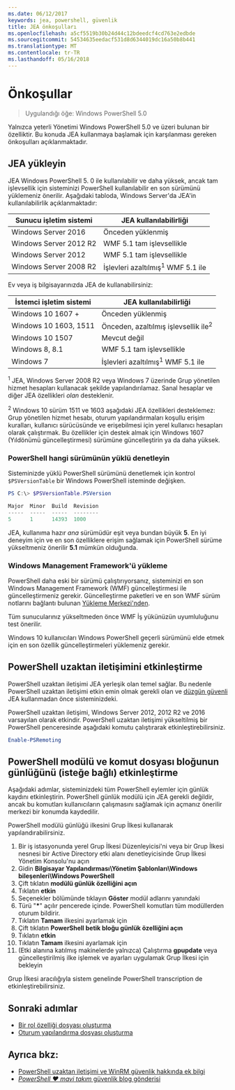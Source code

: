 ```yaml
---
ms.date: 06/12/2017
keywords: jea, powershell, güvenlik
title: JEA önkoşulları
ms.openlocfilehash: a5cf5519b30b24d44c12bdeedcf4cd763e2edbde
ms.sourcegitcommit: 54534635eedacf531d8d6344019dc16a50b8b441
ms.translationtype: MT
ms.contentlocale: tr-TR
ms.lasthandoff: 05/16/2018
---
```

# <a name="prerequisites"></a>Önkoşullar

> Uygulandığı öğe: Windows PowerShell 5.0

Yalnızca yeterli Yönetimi Windows PowerShell 5.0 ve üzeri bulunan bir özelliktir.
Bu konuda JEA kullanmaya başlamak için karşılanması gereken önkoşulları açıklanmaktadır.

## <a name="install-jea"></a>JEA yükleyin

JEA Windows PowerShell 5. 0 ile kullanılabilir ve daha yüksek, ancak tam işlevsellik için sisteminizi PowerShell kullanılabilir en son sürümünü yüklemeniz önerilir.
Aşağıdaki tabloda, Windows Server'da JEA'in kullanılabilirlik açıklanmaktadır:

Sunucu işletim sistemi   | JEA kullanılabilirliği
--------------------------|--------------------------------
Windows Server 2016       | Önceden yüklenmiş
Windows Server 2012 R2    | WMF 5.1 tam işlevsellikle
Windows Server 2012       | WMF 5.1 tam işlevsellikle
Windows Server 2008 R2    | İşlevleri azaltılmış<sup>1</sup> WMF 5.1 ile

Ev veya iş bilgisayarınızda JEA de kullanabilirsiniz:

İstemci işletim sistemi   | JEA kullanılabilirliği
--------------------------|-----------------------------------------------------
Windows 10 1607 +          | Önceden yüklenmiş
Windows 10 1603, 1511     | Önceden, azaltılmış işlevsellik ile<sup>2</sup>
Windows 10 1507           | Mevcut değil
Windows 8, 8.1            | WMF 5.1 tam işlevsellikle
Windows 7                 | İşlevleri azaltılmış<sup>1</sup> WMF 5.1 ile

<sup>1</sup> JEA, Windows Server 2008 R2 veya Windows 7 üzerinde Grup yönetilen hizmet hesapları kullanacak şekilde yapılandırılamaz.
Sanal hesaplar ve diğer JEA özellikleri *olan* desteklenir.

<sup>2</sup> Windows 10 sürüm 1511 ve 1603 aşağıdaki JEA özellikleri desteklemez: Grup yönetilen hizmet hesabı, oturum yapılandırmaları koşullu erişim kuralları, kullanıcı sürücüsünde ve erişebilmesi için yerel kullanıcı hesapları olarak çalıştırmak.
Bu özellikler için destek almak için Windows 1607 (Yıldönümü güncelleştirmesi) sürümüne güncelleştirin ya da daha yüksek.

### <a name="check-which-version-of-powershell-is-installed"></a>PowerShell hangi sürümünün yüklü denetleyin

Sisteminizde yüklü PowerShell sürümünü denetlemek için kontrol `$PSVersionTable` bir Windows PowerShell isteminde değişken.

```powershell
PS C:\> $PSVersionTable.PSVersion

Major  Minor  Build  Revision
-----  -----  -----  --------
5      1      14393  1000
```

JEA, kullanıma hazır *ana* sürümüdür eşit veya bundan büyük **5**.
En iyi deneyim için ve en son özelliklere erişim sağlamak için PowerShell sürüme yükseltmeniz önerilir **5.1** mümkün olduğunda.

### <a name="install-windows-management-framework"></a>Windows Management Framework'ü yükleme

PowerShell daha eski bir sürümü çalıştırıyorsanız, sisteminizi en son Windows Management Framework (WMF) güncelleştirmesi ile güncelleştirmeniz gerekir.
Güncelleştirme paketleri ve en son WMF sürüm notlarını bağlantı bulunan [Yükleme Merkezi'nden](https://aka.ms/WMF5).

Tüm sunucularınız yükseltmeden önce WMF İş yükünüzün uyumluluğunu test önerilir.

Windows 10 kullanıcıları Windows PowerShell geçerli sürümünü elde etmek için en son özellik güncelleştirmeleri yüklemeniz gerekir.

## <a name="enable-powershell-remoting"></a>PowerShell uzaktan iletişimini etkinleştirme

PowerShell uzaktan iletişimi JEA yerleşik olan temel sağlar.
Bu nedenle PowerShell uzaktan iletişimi etkin emin olmak gerekli olan ve [düzgün güvenli](https://msdn.microsoft.com/powershell/scripting/setup/winrmsecurity) JEA kullanmadan önce sisteminizdeki.

PowerShell uzaktan iletişimi, Windows Server 2012, 2012 R2 ve 2016 varsayılan olarak etkindir.
PowerShell uzaktan iletişimi yükseltilmiş bir PowerShell penceresinde aşağıdaki komutu çalıştırarak etkinleştirebilirsiniz.

```powershell
Enable-PSRemoting
```

## <a name="enable-powershell-module-and-script-block-logging-optional"></a>PowerShell modülü ve komut dosyası bloğunun günlüğünü (isteğe bağlı) etkinleştirme

Aşağıdaki adımlar, sisteminizdeki tüm PowerShell eylemler için günlük kaydını etkinleştirin.
PowerShell günlük modülü için JEA gerekli değildir, ancak bu komutları kullanıcıların çalışmasını sağlamak için açmanız önerilir merkezi bir konumda kaydedilir.

PowerShell modülü günlüğü ilkesini Grup İlkesi kullanarak yapılandırabilirsiniz.

1. Bir iş istasyonunda yerel Grup İlkesi Düzenleyicisi'ni veya bir Grup İlkesi nesnesi bir Active Directory etki alanı denetleyicisinde Grup İlkesi Yönetim Konsolu'nu açın
2. Gidin **Bilgisayar Yapılandırması\\Yönetim Şablonları\\Windows bileşenleri\\Windows PowerShell**
3. Çift tıklatın **modülü günlük özelliğini açın**
4. Tıklatın **etkin**
5. Seçenekler bölümünde tıklayın **Göster** modül adlarını yanındaki
6. Türü "**\***" açılır pencerede içinde. PowerShell komutları tüm modüllerden oturum bildirir.
7. Tıklatın **Tamam** ilkesini ayarlamak için
8. Çift tıklatın **PowerShell betik bloğu günlük özelliğini açın**
9. Tıklatın **etkin**
10. Tıklatın **Tamam** ilkesini ayarlamak için
11. (Etki alanına katılmış makinelerde yalnızca) Çalıştırma **gpupdate** veya güncelleştirilmiş ilke işlemek ve ayarları uygulamak Grup İlkesi için bekleyin

Grup İlkesi aracılığıyla sistem genelinde PowerShell transcription de etkinleştirebilirsiniz.

## <a name="next-steps"></a>Sonraki adımlar

- [Bir rol özelliği dosyası oluşturma](role-capabilities.md)
- [Oturum yapılandırma dosyası oluşturma](session-configurations.md)

## <a name="see-also"></a>Ayrıca bkz:

- [PowerShell uzaktan iletişimi ve WinRM güvenlik hakkında ek bilgi](https://msdn.microsoft.com/powershell/scripting/setup/winrmsecurity)
- [*PowerShell ♥ mavi takım* güvenlik blog gönderisi](https://blogs.msdn.microsoft.com/powershell/2015/06/09/powershell-the-blue-team/)
